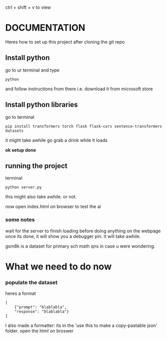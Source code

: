 ctrl + shift + v to view









# DOCUMENTATION
Heres how to set up this project after cloning the git repo

## Install python
go to ur terminal and type 
```
python
```
and follow instructions from there
i.e. download it from microsoft store


## Install python libraries
go to terminal
```
pip install transformers torch flask flask-cors sentence-transformers datasets
```
it might take awhile go grab a drink while it loads

**ok setup done**

## running the project
terminal
```
python server.py
```
this might also take awhile. or not.

now open index.html on browser to test the ai

### some notes
wait for the server to finish loading before doing anything on the webpage
once its done, it will show you a debugger pin. it will take awhile.

gsm8k is a dataset for primary sch math qns in case u were wondering.

# What we need to do now
### populate the dataset
heres a format
```
[
    {"prompt": "blablabla",
    "response": "blablabla"}
]
```
I also made a formatter: its in the 
'use this to make a copy-pastable json' 
folder. open the html on broswer